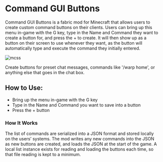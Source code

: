 # Command GUI Buttons

Command GUI Buttons is a fabric mod for Minecraft that allows users to create custom command buttons on their clients. Users can bring up this menu in-game with the G key, type in the Name and Command they want to create a button for, and press the + to create. It will then show up as a button on their screen to use whenever they want, as the button will automatically type and execute the command they initially entered.

![mcss](https://user-images.githubusercontent.com/16052684/234972699-a2be88ae-e4df-4130-b5ce-0b881b827810.png)

Create buttons for preset chat messages, commands like '/warp home', or anything else that goes in the chat box.

## How to Use:

  - Bring up the menu in-game with the G key
  - Type in the Name and Command you want to save into a button
  - Press the + button



### How It Works
The list of commands are serialized into a JSON format and stored locally on the users’ systems. The mod writes any new commands into the JSON as new buttons are created, and loads the JSON at the start of the game. A local list instance exists for reading and loading the buttons each time, so that file reading is kept to a minimum.
